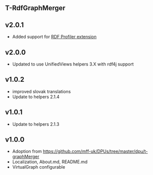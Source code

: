 T-RdfGraphMerger
----------

v2.0.1
---
* Added support for [RDF Profiler extension](https://grips.semantic-web.at/display/UDDOC/RDF+Profiler)


v2.0.0
---
* Updated to use UnifiedViews helpers 3.X with rdf4j support

v1.0.2
---
* improved slovak translations
* Update to helpers 2.1.4

v1.0.1
---
* Update to helpers 2.1.3

v1.0.0
---
* Adoption from https://github.com/mff-uk/DPUs/tree/master/dpu/t-graphMerger
* Localization, About.md, README.md
* VirtualGraph configurable
